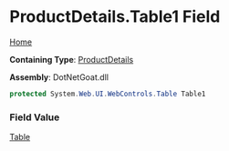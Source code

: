 # ProductDetails\.Table1 Field

[Home](../../../../../../README.md)

**Containing Type**: [ProductDetails](../README.md)

**Assembly**: DotNetGoat\.dll

```csharp
protected System.Web.UI.WebControls.Table Table1
```

### Field Value

[Table](https://docs.microsoft.com/en-us/dotnet/api/system.web.ui.webcontrols.table)

